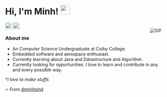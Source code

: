 # Hi, I'm Minh! <img src="https://raw.githubusercontent.com/iampavangandhi/iampavangandhi/master/gifs/Hi.gif" width="30px"></h2>

<a href="https://www.linkedin.com/in/minh-pham-dinh-766b96161/">
  <img align="left" alt="Minh's Linkdein" width="22px" src="https://cdn.jsdelivr.net/npm/simple-icons@v3/icons/linkedin.svg" />
</a>
<a href="https://github.com/minhphd">
  <img align="left" alt="Minh's Github" width="22px" src="https://cdn.jsdelivr.net/npm/simple-icons@v3/icons/github.svg" />
</a>
<br />
<img style="max-width:50%; height:auto" align="right" alt="GIF" src="https://media3.giphy.com/media/l4pTldWDec8WamJUc/giphy.gif?cid=ecf05e4704lf57nyl11xm4qka4q0i3zcnailifu74at5kqri&rid=giphy.gif&ct=g" />

### About me
- An Computer Science Undergraduate at Colby College.
- Embedded software and aerospace enthusiast.
- Currently learning about Java and Datastructure and Algorithm.
- Currently looking for opportunities. I love to learn and contribute in any and every possible way.

**I love to make stuffs*

⭐️ From [@minhphd](https://github.com/minhphd)
